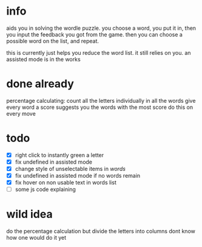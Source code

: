 # info
aids you in solving the wordle puzzle.
you choose a word, you put it in, then you input the feedback you got from the game.
then you can choose a possible word on the list, and repeat.

this is currently just helps you reduce the word list. it still relies on you.
an assisted mode is in the works

# done already
percentage calculating:
count all the letters individually in all the words
give every word a score
suggests you the words with the most score
do this on every move

# todo
 - [x] right click to instantly green a letter
 - [x] fix undefined in assisted mode
 - [x] change style of unselectable items in *words*
 - [x] fix undefined in assisted mode if no words remain
 - [x] fix hover on non usable text in words list
 - [ ] some js code explaining

# wild idea
do the percentage calculation but divide the letters into columns
dont know how one would do it yet